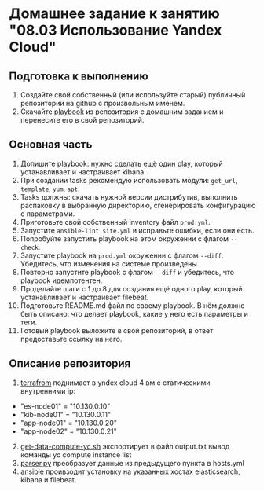 # Домашнее задание к занятию "08.03 Использование Yandex Cloud"

## Подготовка к выполнению
1. Создайте свой собственный (или используйте старый) публичный репозиторий на github с произвольным именем.
2. Скачайте [playbook](./playbook/) из репозитория с домашним заданием и перенесите его в свой репозиторий.

## Основная часть
1. Допишите playbook: нужно сделать ещё один play, который устанавливает и настраивает kibana.
2. При создании tasks рекомендую использовать модули: `get_url`, `template`, `yum`, `apt`.
3. Tasks должны: скачать нужной версии дистрибутив, выполнить распаковку в выбранную директорию, сгенерировать конфигурацию с параметрами.
4. Приготовьте свой собственный inventory файл `prod.yml`.
5. Запустите `ansible-lint site.yml` и исправьте ошибки, если они есть.
6. Попробуйте запустить playbook на этом окружении с флагом `--check`.
7. Запустите playbook на `prod.yml` окружении с флагом `--diff`. Убедитесь, что изменения на системе произведены.
8. Повторно запустите playbook с флагом `--diff` и убедитесь, что playbook идемпотентен.
9. Проделайте шаги с 1 до 8 для создания ещё одного play, который устанавливает и настраивает filebeat.
10. Подготовьте README.md файл по своему playbook. В нём должно быть описано: что делает playbook, какие у него есть параметры и теги.
11. Готовый playbook выложите в свой репозиторий, в ответ предоставьте ссылку на него.

## Описание репозитория
1. [terrafrom](./terraform/variables.tf) поднимает в yndex cloud 4 вм c статическими внутренними ip:
- "es-node01"  = "10.130.0.10"
- "kib-node01" = "10.130.0.11"
- "app-node01" = "10.130.0.20"
- "app-node02" = "10.130.0.21"

2. [get-data-compute-yc.sh](./terraform/get-data-compute-yc.sh) экспортирует в файл output.txt вывод команды yc compute instance list
3. [parser.py](./terraform/parser.py) преобразует данные из предыдущего пункта в hosts.yml
4. [ansible](./playbook/site.yml) проивзодит установку на указанных хостах elasticsearch, kibana и filebeat.